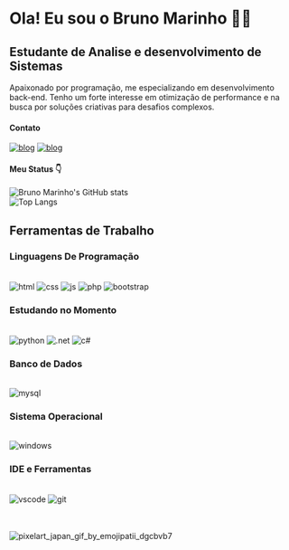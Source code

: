 # Ola! Eu sou o Bruno Marinho ✋🏻
## Estudante de Analise e desenvolvimento de Sistemas

Apaixonado por programação, me especializando em desenvolvimento back-end. Tenho um forte interesse em otimização de performance e na busca por soluções criativas para desafios complexos.


#### Contato

[![blog](https://img.shields.io/badge/Instagram-E4405F?style=for-the-badge&logo=instagram&logoColor=white)](https://www.instagram.com/bru_marinho__/)
[![blog](https://img.shields.io/badge/LinkedIn-0077B5?style=for-the-badge&logo=linkedin&logoColor=white)](https://www.linkedin.com/in/bruno-marinho-souza-751640273/)
#### Meu Status 👇
![Bruno Marinho's GitHub stats](https://github-readme-stats.vercel.app/api?username=DevCodeBruno&show_icons=true&theme=holi)<br>
![Top Langs](https://github-readme-stats.vercel.app/api/top-langs/?username=DevCodeBruno&langs_count=5&theme=holi)

## Ferramentas de Trabalho 
### Linguagens De Programação
<div style="display: inline_block"><br/>
    <img align="center" alt="html" src="https://img.shields.io/badge/HTML5-000000?style=for-the-badge&logo=html5&logoColor=red"/>
    <img align="center" alt="css" src="https://img.shields.io/badge/CSS3-000000?style=for-the-badge&logo=css3&logoColor=blue"/>
    <img align="center" alt="js" src="https://img.shields.io/badge/JavaScript-000000?style=for-the-badge&logo=javascript&logoColor=F7DF1E"/>
    <img align="center" alt="php" src="https://img.shields.io/badge/PHP-000000?style=for-the-badge&logo=php&logoColor=blue"/>
    <img align="center" alt="bootstrap" src="https://img.shields.io/badge/Bootstrap-000000?style=for-the-badge&logo=bootstrap&logoColor=purple"/>    
    
</div>

### Estudando no Momento
<div style="display: inline_block"><br/>
    <img align="center" alt="python" src="https://img.shields.io/badge/Python-000000?style=for-the-badge&logo=python&logoColor=blue"/>
    <img align="center" alt=".net" src="https://img.shields.io/badge/.NET-000000?style=for-the-badge&logo=.net&logoColor=white"/>
    <img align="center" alt="c#" src="https://img.shields.io/badge/C%23-000000?style=for-the-badge&logo=c-sharp&logoColor=white"/>
</div>

### Banco de Dados
<div style="display: inline_block"><br/>
    <img align="center" alt="mysql" src="https://img.shields.io/badge/MySQL-00000F?style=for-the-badge&logo=mysql&logoColor=white"/>
</div>

### Sistema Operacional
<div style="display: inline_block"><br/>
    <img align="center" alt="windows" src="https://img.shields.io/badge/Windows-000000?style=for-the-badge&logo=windows&logoColor=black"/>
</div>

### IDE e Ferramentas
<div style="display: inline_block"><br/>
    <img align="center" alt="vscode" src="https://img.shields.io/badge/VS_Code-007ACC?logo=visual-studio-code&logoColor=white&style=for-the-badge"/>
    <img align="center" alt="git" src="https://img.shields.io/badge/GIT-000000?style=for-the-badge&logo=git&logoColor=red"/>  
</div><br><br>

![pixelart_japan_gif_by_emojipatii_dgcbvb7](https://github.com/user-attachments/assets/c8e196db-ca37-4499-a16c-68ecf902f279)
